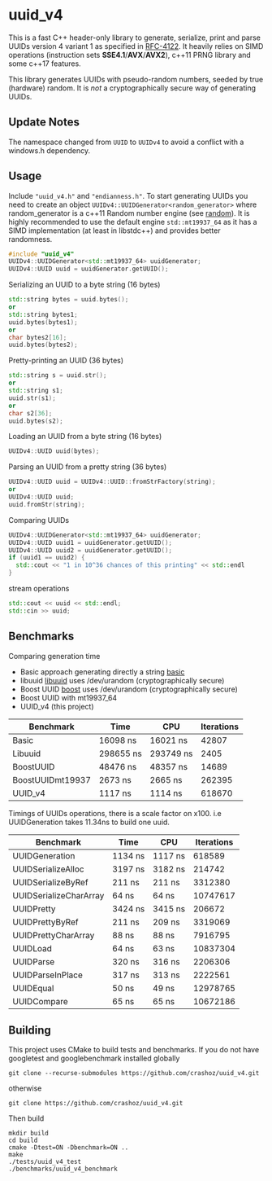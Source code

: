 # uuid_v4

This is a fast C++ header-only library to generate, serialize, print and parse UUIDs version 4 variant 1 as specified in [RFC-4122].
It heavily relies on SIMD operations (instruction sets **SSE4.1**/**AVX**/**AVX2**), c\++11 <random> PRNG library and some c\++17 features.

This library generates UUIDs with pseudo-random numbers, seeded by true (hardware) random. It is *not* a cryptographically secure way of generating UUIDs.

## Update Notes

The namespace changed from `UUID` to `UUIDv4` to avoid a conflict with a windows.h dependency.

## Usage

Include `"uuid_v4.h"` and `"endianness.h"`.
To start generating UUIDs you need to create an object `UUIDv4::UUIDGenerator<random_generator>` where random_generator is a c\++11 Random number engine (see [random]).
It is highly recommended to use the default engine `std::mt19937_64` as it has a SIMD implementation (at least in libstdc++) and provides better randomness.

```c++
#include "uuid_v4"
UUIDv4::UUIDGenerator<std::mt19937_64> uuidGenerator;
UUIDv4::UUID uuid = uuidGenerator.getUUID();
```

Serializing an UUID to a byte string (16 bytes)
```c++
std::string bytes = uuid.bytes();
or
std::string bytes1;
uuid.bytes(bytes1);
or
char bytes2[16];
uuid.bytes(bytes2);
```

Pretty-printing an UUID (36 bytes)
```c++
std::string s = uuid.str();
or
std::string s1;
uuid.str(s1);
or
char s2[36];
uuid.bytes(s2);
```

Loading an UUID from a byte string (16 bytes)
```c++
UUIDv4::UUID uuid(bytes);
```

Parsing an UUID from a pretty string (36 bytes)
```c++
UUIDv4::UUID uuid = UUIDv4::UUID::fromStrFactory(string);
or
UUIDv4::UUID uuid;
uuid.fromStr(string);
```

Comparing UUIDs
```c++
UUIDv4::UUIDGenerator<std::mt19937_64> uuidGenerator;
UUIDv4::UUID uuid1 = uuidGenerator.getUUID();
UUIDv4::UUID uuid2 = uuidGenerator.getUUID();
if (uuid1 == uuid2) {
  std::cout << "1 in 10^36 chances of this printing" << std::endl
}
```

stream operations
```c++
std::cout << uuid << std::endl;
std::cin >> uuid;
```
## Benchmarks

Comparing generation time
+ Basic approach generating directly a string [basic]
+ libuuid [libuuid] uses /dev/urandom (cryptographically secure)
+ Boost UUID [boost] uses /dev/urandom (cryptographically secure)
+ Boost UUID with mt19937_64
+ UUID_v4 (this project)

|Benchmark         |        Time   |        CPU |Iterations
|------------------|---------------|------------|-----------
|Basic             |    16098 ns   |   16021 ns |     42807
|Libuuid           |   298655 ns   |  293749 ns |      2405
|BoostUUID         |    48476 ns   |  48357 ns  |    14689
|BoostUUIDmt19937  |     2673 ns   |    2665 ns |    262395
|UUID_v4           |     1117 ns   |    1114 ns |    618670


Timings of UUIDs operations, there is a scale factor on x100.
i.e UUIDGeneration takes 11.34ns to build one uuid.

Benchmark              |         Time     |      CPU |Iterations
-----------------------|-----------------|-----------|-----------
UUIDGeneration         |      1134 ns    |   1117 ns |    618589
UUIDSerializeAlloc     |      3197 ns    |   3182 ns |    214742
UUIDSerializeByRef     |       211 ns    |    211 ns |   3312380
UUIDSerializeCharArray |        64 ns    |     64 ns |  10747617
UUIDPretty             |      3424 ns    |   3415 ns |    206672
UUIDPrettyByRef        |       211 ns    |    209 ns |   3319069
UUIDPrettyCharArray    |        88 ns    |     88 ns |   7916795
UUIDLoad               |        64 ns    |     63 ns |  10837304
UUIDParse              |       320 ns    |    316 ns |   2206306
UUIDParseInPlace       |       317 ns    |    313 ns |   2222561
UUIDEqual              |        50 ns    |     49 ns |  12978765
UUIDCompare            |        65 ns    |     65 ns |  10672186


## Building

This project uses CMake to build tests and benchmarks.
If you do not have googletest and googlebenchmark installed globally
```
git clone --recurse-submodules https://github.com/crashoz/uuid_v4.git
```
otherwise
```
git clone https://github.com/crashoz/uuid_v4.git
```

Then build
```
mkdir build
cd build
cmake -Dtest=ON -Dbenchmark=ON ..
make
./tests/uuid_v4_test
./benchmarks/uuid_v4_benchmark
```

[RFC-4122]: https://tools.ietf.org/html/rfc4122
[random]: https://en.cppreference.com/w/cpp/header/random
[basic]: https://gist.github.com/fernandomv3/46a6d7656f50ee8d39dc
[libuuid]: https://linux.die.net/man/3/libuuid
[boost]: https://www.boost.org/doc/libs/1_68_0/libs/uuid/doc/index.html
